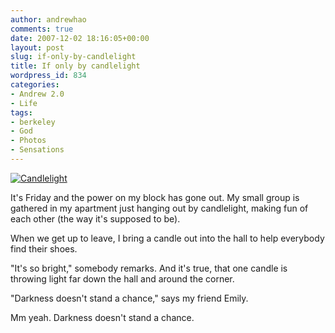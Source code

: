 ```yaml
---
author: andrewhao
comments: true
date: 2007-12-02 18:16:05+00:00
layout: post
slug: if-only-by-candlelight
title: If only by candlelight
wordpress_id: 834
categories:
- Andrew 2.0
- Life
tags:
- berkeley
- God
- Photos
- Sensations
---
```


[![Candlelight](http://farm2.static.flickr.com/1126/579875136_3e9ed09bf0.jpg)](http://www.flickr.com/photos/andrewhao/579875136/)

It's Friday and the power on my block has gone out. My small group is gathered in my apartment just hanging out by candlelight, making fun of each other (the way it's supposed to be).

When we get up to leave, I bring a candle out into the hall to help everybody find their shoes.

"It's so bright," somebody remarks. And it's true, that one candle is throwing light far down the hall and around the corner.

"Darkness doesn't stand a chance," says my friend Emily.

Mm yeah. Darkness doesn't stand a chance.
